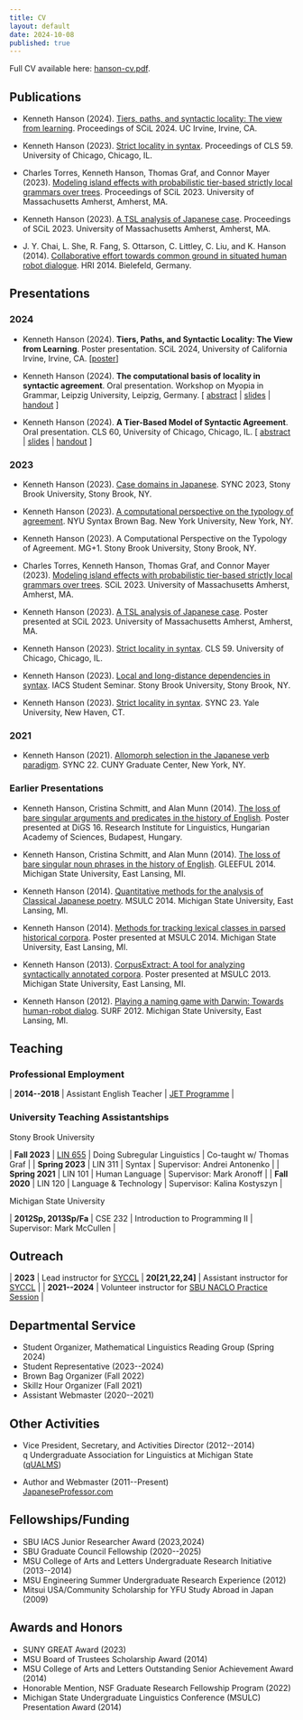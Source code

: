 ```yaml
---
title: CV
layout: default
date: 2024-10-08
published: true
---
```


Full CV available here: [hanson-cv.pdf](/files/hanson-cv.pdf).

## Publications

* Kenneth Hanson (2024). [Tiers, paths, and syntactic locality: The view from learning](/files/hanson-scil2024-tiers-paths-locality.pdf).  Proceedings of SCiL 2024. UC Irvine, Irvine, CA.

* Kenneth Hanson (2023). [Strict locality in syntax](/files/hanson-cls-2023-sl-in-syntax.pdf). Proceedings of CLS 59. University of Chicago, Chicago, IL.

* Charles Torres, Kenneth Hanson, Thomas Graf, and Connor Mayer (2023). [Modeling island effects with probabilistic tier-based strictly local grammars over trees](/files/torres-etal-scil2023-slides-pTreeTSL.pdf). Proceedings of SCiL 2023. University of Massachusetts Amherst, Amherst, MA.
* Kenneth Hanson (2023). [A TSL analysis of Japanese case](/files/hanson-scil2023-tsl-jpn-case.pdf). Proceedings of SCiL 2023. University of Massachusetts Amherst, Amherst, MA.

* J. Y. Chai, L. She, R. Fang, S. Ottarson, C. Littley, C. Liu, and K. Hanson (2014). [Collaborative effort towards common ground in situated human robot dialogue](https://doi.org/10.1145/2559636.2559677). HRI 2014. Bielefeld, Germany.


## Presentations

### 2024

* Kenneth Hanson (2024). **Tiers, Paths, and Syntactic Locality: The View from Learning**. Poster presentation. SCiL 2024, University of California Irvine, Irvine, CA. 
  \[[poster](/files/hanson-scil2024-poster.pdf)\]

* Kenneth Hanson (2024). **The computational basis of locality in syntactic agreement**. Oral presentation. Workshop on Myopia in Grammar, Leipzig University, Leipzig, Germany. 
  \[ [abstract](/files/hanson-myopia-2024-abstract.pdf)
  | [slides](/files/hanson-myopia-2024-slides-noanim.pdf)
  | [handout](/files/hanson-myopia-2024-ho.pdf)
  \]

* Kenneth Hanson (2024). **A Tier-Based Model of Syntactic Agreement**. Oral presentation. CLS 60, University of Chicago, Chicago, IL. 
  \[ [abstract](/files/hanson-cls-2024-abstract.pdf)
  | [slides](/files/hanson-cls-2024-slides-noanim.pdf)
  | [handout](/files/hanson-cls-2024-ho.pdf)
  \]

### 2023

* Kenneth Hanson (2023). [Case domains in Japanese](/files/hanson-sync-2023-jpn-case.pdf). SYNC 2023, Stony Brook University, Stony Brook, NY.

* Kenneth Hanson (2023). [A computational perspective on the typology of agreement](/files/hanson-nyubb2023-agreement-slides.pdf). NYU Syntax Brown Bag. New York University, New York, NY.

* Kenneth Hanson (2023). A Computational Perspective on the Typology of Agreement. MG+1. Stony Brook University, Stony Brook, NY.

* Charles Torres, Kenneth Hanson, Thomas Graf, and Connor Mayer (2023). [Modeling island effects with probabilistic tier-based strictly local grammars over trees](/files/torres-etal-scil2023-slides-pTreeTSL.pdf). SCiL 2023. University of Massachusetts Amherst, Amherst, MA.

* Kenneth Hanson (2023). [A TSL analysis of Japanese case](/files/hanson-scil2023-poster.pdf). Poster presented at SCiL 2023. University of Massachusetts Amherst, Amherst, MA.

* Kenneth Hanson (2023). [Strict locality in syntax](/files/hanson-cls-2023-slides.pdf). CLS 59. University of Chicago, Chicago, IL.

* Kenneth Hanson (2023). [Local and long-distance dependencies in syntax](/files/hanson-iacs2023-local-ld-syntax.pdf). IACS Student Seminar. Stony Brook University, Stony Brook, NY.

* Kenneth Hanson (2023). [Strict locality in syntax](/files/hanson-sync-2023-sl-in-syntax-slides.pdf). SYNC 23. Yale University, New Haven, CT.

### 2021

* Kenneth Hanson (2021). [Allomorph selection in the Japanese verb paradigm](/files/hanson-sync2021-jpnvb-pres.pdf). SYNC 22. CUNY Graduate Center, New York, NY.

### Earlier Presentations

* Kenneth Hanson, Cristina Schmitt, and Alan Munn (2014). [The loss of bare singular arguments and predicates in the history of English](/files/hanson-etal-digs-2014-poster.pdf). Poster presented at DiGS 16. Research Institute for Linguistics, Hungarian Academy of Sciences, Budapest, Hungary.

* Kenneth Hanson, Cristina Schmitt, and Alan Munn (2014). [The loss of bare singular noun phrases in the history of English](/files/hanson-etal-gleeful2014-pres-bare-nps.pdf). GLEEFUL 2014. Michigan State University, East Lansing, MI.

* Kenneth Hanson (2014). [Quantitative methods for the analysis of Classical Japanese poetry](/files/hanson-msulc2014-pres-cjpn-poetry.pdf). MSULC 2014. Michigan State University, East Lansing, MI.

* Kenneth Hanson (2014). [Methods for tracking lexical classes in parsed historical corpora](/files/hanson-msulc2014-poster-corpus-methods.pdf). Poster presented at MSULC 2014. Michigan State University, East Lansing, MI.

* Kenneth Hanson (2013). [CorpusExtract: A tool for analyzing syntactically annotated corpora](/files/hanson-corpusextract-poster-2013.pdf). Poster presented at MSULC 2013. Michigan State University, East Lansing, MI.

* Kenneth Hanson (2012). [Playing a naming game with Darwin: Towards human-robot dialog](/files/hanson-darwin-presentation-2012.pdf). SURF 2012. Michigan State University, East Lansing, MI.


## Teaching

### Professional Employment

| **2014--2018** | Assistant English Teacher | [JET Programme][jet] |

### University Teaching Assistantships

Stony Brook University

| **Fall 2023** | [LIN 655](/teaching/lin655) | Doing Subregular Linguistics | Co-taught w/ Thomas Graf |
| **Spring 2023** | LIN 311 | Syntax | Supervisor: Andrei Antonenko |
| **Spring 2021** | LIN 101 | Human Language | Supervisor: Mark Aronoff |
| **Fall 2020** | LIN 120 | Language & Technology | Supervisor: Kalina Kostyszyn |

Michigan State University

| **2012Sp, 2013Sp/Fa** | CSE 232 | Introduction to Programming II | Supervisor: Mark McCullen |


## Outreach

| **2023** | Lead instructor for [SYCCL][syccl]
| **20[21,22,24]** | Assistant instructor for [SYCCL][syccl] |
| **2021--2024** | Volunteer instructor for [SBU NACLO Practice Session][iacs-naclo] |


## Departmental Service

* Student Organizer, Mathematical Linguistics Reading Group (Spring 2024)
* Student Representative (2023--2024)
* Brown Bag Organizer (Fall 2022)
* Skillz Hour Organizer (Fall 2021)
* Assistant Webmaster (2020--2021)


## Other Activities

* Vice President, Secretary, and Activities Director (2012--2014)<br/>
  q Undergraduate Association for Linguistics at Michigan State ([qUALMS][qualms])

* Author and Webmaster (2011--Present)<br/>
  [JapaneseProfessor.com][jp]


## Fellowships/Funding

* SBU IACS Junior Researcher Award (2023,2024)
* SBU Graduate Council Fellowship (2020--2025)
* MSU College of Arts and Letters Undergraduate Research Initiative (2013--2014)
* MSU Engineering Summer Undergraduate Research Experience (2012)
* Mitsui USA/Community Scholarship for YFU Study Abroad in Japan (2009)

## Awards and Honors

* SUNY GREAT Award (2023)
* MSU Board of Trustees Scholarship Award (2014)
* MSU College of Arts and Letters Outstanding Senior Achievement Award (2014)
* Honorable Mention, NSF Graduate Research Fellowship Program (2022)
* Michigan State Undergraduate Linguistics Conference (MSULC) Presentation Award (2014)


[graf]: https://thomasgraf.net
[iacs-jra]: https://iacs.stonybrook.edu/opportunities/awards/junior-researcher-award
[iacs-naclo]: https://calendar.stonybrook.edu/site/iacs/event/naclo-2023/
[jet]: https://www.jetprogramme.org
[jp]: https://www.japaneseprofessor.com
[lair]: https://lair.cse.msu.edu/
[marimba]: https://en.wikipedia.org/wiki/Marimba
[qualms]: https://sites.google.com/site/msuqualms/
[sbling]: https://linguistics.stonybrook.edu
[syccl]: /teaching/syccl
